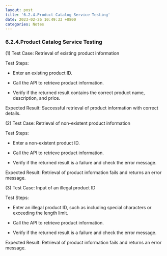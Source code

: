 ```yaml
---
layout: post
title: '6.2.4.Product Catalog Service Testing'
date: 2023-02-26 10:49:33 +0800
categories: Notes
---
```


### 6.2.4.Product Catalog Service Testing

(1) Test Case: Retrieval of existing product information

Test Steps:

- Enter an existing product ID.

- Call the API to retrieve product information.

- Verify if the returned result contains the correct product name, description, and price.

Expected Result: Successful retrieval of product information with correct details.

(2) Test Case: Retrieval of non-existent product information

Test Steps:

- Enter a non-existent product ID.

- Call the API to retrieve product information.

- Verify if the returned result is a failure and check the error message.

Expected Result: Retrieval of product information fails and returns an error message.

(3) Test Case: Input of an illegal product ID

Test Steps:

- Enter an illegal product ID, such as including special characters or exceeding the length limit.

- Call the API to retrieve product information.

- Verify if the returned result is a failure and check the error message.

Expected Result: Retrieval of product information fails and returns an error message.
